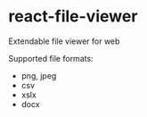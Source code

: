 # react-file-viewer

Extendable file viewer for web

Supported file formats:
 - png, jpeg
 - csv
 - xslx
 - docx